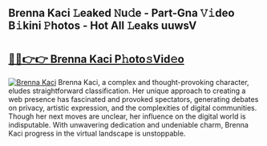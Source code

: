 ## Brenna Kaci 𝙻eaked 𝙽u𝚍e - Part-Gna 𝚅𝚒deo B𝚒kini 𝙿hotos - Hot All 𝙻eaks uuwsV

# <h2><a href="http://ld0puz.urlbe.top/?page=Brenna+Kaci">🔗🔗👉👉 Brenna Kaci P𝚑oto𝚜Vid𝚎o</a></h2>

[![Brenna Kaci](https://i.imgur.com/eBuTRDB.gif)](http://ld0puz.urlbe.top/?page=Brenna+Kaci)
Brenna Kaci, a complex and thought-provoking character, eludes straightforward classification. Her unique approach to creating a web presence has fascinated and provoked spectators, generating debates on privacy, artistic expression, and the complexities of digital communities. Though her next moves are unclear, her influence on the digital world is indisputable. With unwavering dedication and undeniable charm, Brenna Kaci progress in the virtual landscape is unstoppable.
